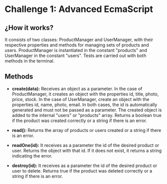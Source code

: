 # Challenge 1: Advanced EcmaScript

## ¿How it works?
It consists of two classes: ProductManager and UserManager, with their respective properties and methods for managing sets of products and users. ProductManager is instantiated in the constant "products" and UserManager in the constant "users". Tests are carried out with both methods in the terminal.

## Methods
- **create(data):** Receives an object as a parameter. In the case of ProductManager, it creates an object with the properties id, title, photo, price, stock. In the case of UserManager, create an object with the properties id, name, photo, email. In both cases, the id is automatically generated and must not be passed as a parameter. The created object is added to the internal "users" or "products" array. Returns a boolean true if the product was created correctly or a string if there is an error.

- **read():** Returns the array of products or users created or a string if there is an error.

- **readOne(id):** It receives as a parameter the id of the desired product or user. Returns the object with that id. If it does not exist, it returns a string indicating the error.

- **destroy(id):** It receives as a parameter the id of the desired product or user to delete. Returns true if the product was deleted correctly or a string if there is an error.
